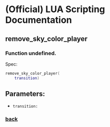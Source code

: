 
# (Official) LUA Scripting Documentation

## remove_sky_color_player

### Function undefined.

Spec:
```lua
remove_sky_color_player(
	transition)
```
## Parameters:
- `transition:` 

### [back](../other)
